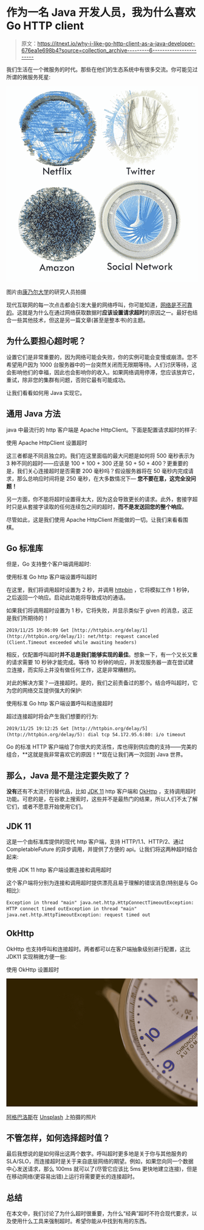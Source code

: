# 作为一名 Java 开发人员，我为什么喜欢 Go HTTP client

> 原文：<https://itnext.io/why-i-like-go-http-client-as-a-java-developer-676ea1e698b4?source=collection_archive---------6----------------------->

我们生活在一个微服务的时代。那些在他们的生态系统中有很多交流。你可能见过所谓的微服务死星:

![](img/a4c60038c5c17919ec53633124bc5ae1.png)

图片由[康乃尔大学](http://www.csl.cornell.edu/~delimitrou/papers/2019.asplos.microservices.pdf)的研究人员拍摄

现代互联网的每一次点击都会引发大量的网络呼叫，你可能知道，[网络是不可靠的](https://blog.acolyer.org/2014/12/18/the-network-is-reliable/)。这就是为什么在通过网络获取数据时**应该设置请求超时**的原因之一。最好也结合一些其他技术，但这是另一篇文章(甚至是整本书)的主题。

## 为什么要担心超时呢？

设置它们是非常重要的，因为网络可能会失败，你的实例可能会变慢或崩溃。您不希望用户因为 1000 台服务器中的一台突然关闭而无限期等待。人们讨厌等待，这会影响他们的幸福，因此也会影响你的收入。如果网络调用停滞，您应该放弃它，重试，除非您的集群有问题，否则它最有可能成功。

让我们看看如何用 Java 实现它。

## 通用 Java 方法

java 中最流行的 http 客户端是 Apache HttpClient。下面是配置请求超时的样子:

使用 Apache HttpClient 设置超时

这三者都是不同且独立的。我们在这里面临的最大问题是如何将 500 毫秒表示为 3 种不同的超时——应该是 100 + 100 + 300 还是 50 + 50 + 400？更重要的是，我们关心连接超时是否需要 200 毫秒吗？假设服务器将在 50 毫秒内完成请求，那么总响应时间将是 250 毫秒，在大多数情况下— **您不要在意，这完全没问题！**

另一方面，你不能将超时设置得太大，因为这会导致更长的请求。此外，套接字超时只是从套接字读取的任何连续包之间的超时，**而不是发送回您的整个响应**。

尽管如此，这是我们使用 Apache HttpClient 所能做的一切。让我们来看看围棋。

## Go 标准库

但是，Go 支持整个客户端调用超时:

使用标准 Go http 客户端设置呼叫超时

在这里，我们将调用超时设置为 2 秒，并调用 [httpbin](http://httpbin.org) ，它将模拟工作 1 秒钟，之后返回一个响应。启动此功能将导致成功的通话。

如果我们将调用超时设置为 1 秒，它将失败，并显示类似于 given 的消息，这正是我们所期待的！

```
2019/11/25 19:06:09 Get [http://httpbin.org/delay/1](http://httpbin.org/delay/1): net/http: request canceled (Client.Timeout exceeded while awaiting headers)
```

相反，仅配置呼叫超时**并不总是我们能够实现的最佳**。想象一下，有一个又长又重的请求需要 10 秒钟才能完成。等待 10 秒钟的响应，并发现服务器一直在尝试建立连接，而实际上并没有做任何工作，这是非常糟糕的。

对此的解决方案？—连接超时。是的，我们之前责备过的那个。结合呼叫超时，它为您的网络交互提供强大的保护:

使用标准 Go http 客户端设置呼叫和连接超时

超过连接超时将会产生我们想要的行为:

```
2019/11/25 19:12:25 Get [http://httpbin.org/delay/5](http://httpbin.org/delay/5): dial tcp 54.172.95.6:80: i/o timeout
```

Go 的标准 HTTP 客户端给了你很大的灵活性，库也得到供应商的支持——完美的组合，**这就是我非常喜欢它的原因！**现在让我们再一次回到 Java 世界。

## 那么，Java 是不是注定要失败了？

**没有**还有不太流行的替代品，比如 [JDK 11](https://docs.oracle.com/en/java/javase/11/docs/api/java.net.http/java/net/http/HttpClient.html) http 客户端和 [OkHttp](https://square.github.io/okhttp/) ，支持调用超时功能。可悲的是，在谷歌上搜索时，这些并不是最热门的结果，所以人们不太了解它们，或者不愿意开始使用它们。

## JDK 11

这是一个由标准库提供的现代 http 客户端，支持 HTTP/1.1、HTTP/2、通过 CompletableFuture 的异步调用，并提供了方便的 api。让我们将这两种超时结合起来:

使用 JDK 11 http 客户端设置连接和调用超时

这个客户端将分别为连接和调用超时提供漂亮且易于理解的错误消息(特别是与 Go 相比):

```
Exception in thread "main" java.net.http.HttpConnectTimeoutException: HTTP connect timed outException in thread "main" java.net.http.HttpTimeoutException: request timed out
```

## OkHttp

OkHttp 也支持呼叫和连接超时。两者都可以在客户端抽象级别进行配置，这比 JDK11 实现稍微方便一些:

使用 OkHttp 设置超时

![](img/7b392e66f12fe79dbe7631a8e0a72bf2.png)

[阿格巴洛斯](https://unsplash.com/@agebarros?utm_source=unsplash&utm_medium=referral&utm_content=creditCopyText)在 [Unsplash](https://unsplash.com/s/photos/timer?utm_source=unsplash&utm_medium=referral&utm_content=creditCopyText) 上拍摄的照片

## 不管怎样，如何选择超时值？

最后我想说的是如何得出这两个数字。呼叫超时更多地是关于你与其他服务的 SLA/SLO，而连接超时是关于来自底层网络的期望。例如，如果您向同一个数据中心发送请求，那么 100ms 就可以了(尽管它应该比 5ms 更快地建立连接)，但是在移动网络(更容易出错)上运行将需要更长的连接超时。

## 总结

在本文中，我们讨论了为什么超时很重要，为什么“经典”超时不符合现代要求，以及使用什么工具来强制超时。希望你能从中找到有用的东西。
